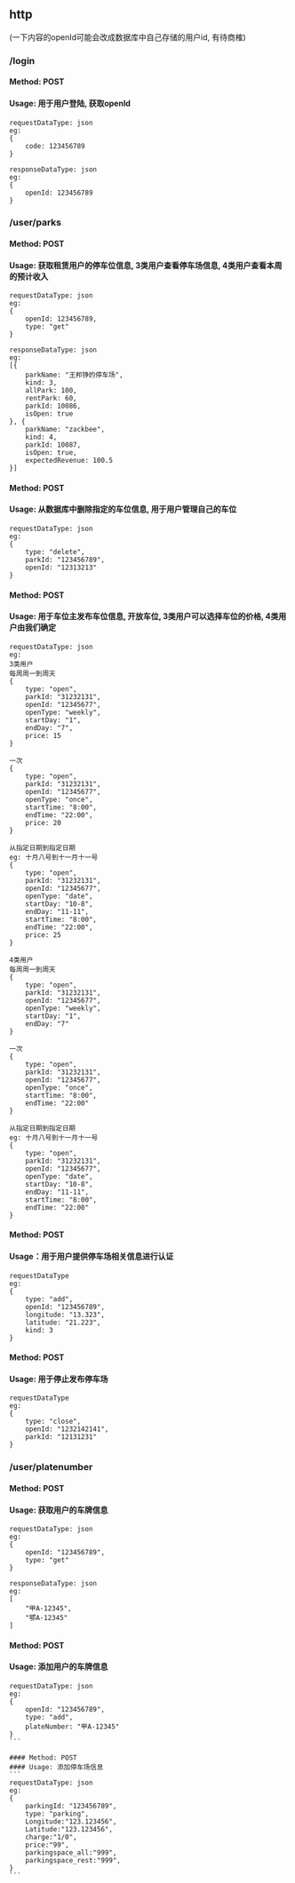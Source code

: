 ## http
(一下内容的openId可能会改成数据库中自己存储的用户id, 有待商榷)
### /login
#### Method: POST
#### Usage: 用于用户登陆, 获取openId
```
requestDataType: json
eg:
{
    code: 123456789
}
```
```
responseDataType: json
eg:
{
    openId: 123456789
}
```

### /user/parks
#### Method: POST
#### Usage: 获取租赁用户的停车位信息, 3类用户查看停车场信息, 4类用户查看本周的预计收入

```
requestDataType: json
eg:
{
    openId: 123456789,
    type: "get"
}
```

```
responseDataType: json
eg:
[{
    parkName: "王邦铮的停车场",
    kind: 3,
    allPark: 100,
    rentPark: 60,
    parkId: 10086,
    isOpen: true
}, {
    parkName: "zackbee",
    kind: 4,
    parkId: 10087,
    isOpen: true,
    expectedRevenue: 100.5
}]
```


#### Method: POST
#### Usage: 从数据库中删除指定的车位信息, 用于用户管理自己的车位
```
requestDataType: json
eg:
{
    type: "delete",
    parkId: "123456789",
    openId: "12313213"
}
```

#### Method: POST
#### Usage: 用于车位主发布车位信息, 开放车位, 3类用户可以选择车位的价格, 4类用户由我们确定
```
requestDataType: json
eg:
3类用户
每周周一到周天
{
    type: "open",
    parkId: "31232131",
    openId: "12345677",
    openType: "weekly",
    startDay: "1",
    endDay: "7",
    price: 15
}

一次
{
    type: "open",
    parkId: "31232131",
    openId: "12345677",
    openType: "once",
    startTime: "8:00",
    endTime: "22:00",
    price: 20
}

从指定日期到指定日期
eg: 十月八号到十一月十一号
{
    type: "open",
    parkId: "31232131",
    openId: "12345677",
    openType: "date",
    startDay: "10-8",
    endDay: "11-11",
    startTime: "8:00",
    endTime: "22:00",
    price: 25
}

4类用户
每周周一到周天
{
    type: "open",
    parkId: "31232131",
    openId: "12345677",
    openType: "weekly",
    startDay: "1",
    endDay: "7"
}

一次
{
    type: "open",
    parkId: "31232131",
    openId: "12345677",
    openType: "once",
    startTime: "8:00",
    endTime: "22:00"
}

从指定日期到指定日期
eg: 十月八号到十一月十一号
{
    type: "open",
    parkId: "31232131",
    openId: "12345677",
    openType: "date",
    startDay: "10-8",
    endDay: "11-11",
    startTime: "8:00",
    endTime: "22:00"
}
```

#### Method: POST
#### Usage：用于用户提供停车场相关信息进行认证
```
requestDataType
eg:
{
    type: "add",
    openId: "123456789",
    longitude: "13.323",
    latitude: "21.223",
    kind: 3
}
```

#### Method: POST
#### Usage: 用于停止发布停车场
```
requestDataType
eg:
{
    type: "close",
    openId: "1232142141",
    parkId: "12131231"
}
```

### /user/platenumber
#### Method: POST
#### Usage: 获取用户的车牌信息
```
requestDataType: json
eg:
{
    openId: "123456789",
    type: "get"
}
```
```
responseDataType: json
eg:
[
    "甲A-12345",
    "鄂A-12345"
]
```

#### Method: POST
#### Usage: 添加用户的车牌信息
````
requestDataType: json
eg:
{
    openId: "123456789",
    type: "add",
    plateNumber: "甲A-12345"
}
```

#### Method: POST
#### Usage: 添加停车场信息
```
requestDataType: json
eg:
{
    parkingId: "123456789",
    type: "parking",
    Longitude:"123.123456",
    Latitude:"123.123456",
    charge:"1/0",
    price:"99",
    parkingspace_all:"999",
    parkingspace_rest:"999",
}
```
